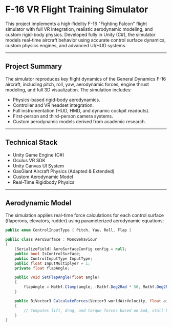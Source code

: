 # F-16 VR Flight Training Simulator

This project implements a high-fidelity F-16 "Fighting Falcon" flight simulator with full VR integration, realistic aerodynamic modeling, and custom rigid-body physics. Developed fully in Unity (C#), the simulator models real-time aircraft behavior using accurate control surface dynamics, custom physics engines, and advanced UI/HUD systems.

---

## Project Summary

The simulator reproduces key flight dynamics of the General Dynamics F-16 aircraft, including pitch, roll, yaw, aerodynamic forces, engine thrust modeling, and full 3D visualization. The simulation includes:

- Physics-based rigid-body aerodynamics.
- Controller and VR headset integration.
- Full instrumentation (HUD, HMD, and dynamic cockpit readouts).
- First-person and third-person camera systems.
- Custom aerodynamic models derived from academic research.

---

## Technical Stack

- Unity Game Engine (C#)
- Oculus VR SDK
- Unity Canvas UI System
- GasGiant Aircraft Physics (Adapted & Extended)
- Custom Aerodynamic Model
- Real-Time Rigidbody Physics

---

## Aerodynamic Model

The simulation applies real-time force calculations for each control surface (flaperons, elevators, rudder) using parameterized aerodynamic equations:

```csharp
public enum ControlInputType { Pitch, Yaw, Roll, Flap }

public class AeroSurface : MonoBehaviour
{
    [SerializeField] AeroSurfaceConfig config = null;
    public bool IsControlSurface;
    public ControlInputType InputType;
    public float InputMultiplyer = 1;
    private float flapAngle;

    public void SetFlapAngle(float angle)
    {
        flapAngle = Mathf.Clamp(angle, -Mathf.Deg2Rad * 50, Mathf.Deg2Rad * 50);
    }

    public BiVector3 CalculateForces(Vector3 worldAirVelocity, float airDensity, Vector3 relativePosition)
    {
        // Computes lift, drag, and torque forces based on AoA, stall behavior, lift slope, and surface config.
    }
}
